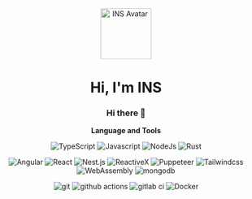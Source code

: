 <div align="center">

<img alt="INS Avatar" src="https://avatars.githubusercontent.com/u/33676809?s=400&v=4" width=100 />

# Hi, I'm INS

### Hi there 👋

**Language and Tools**

<p>
  <img alt="TypeScript" src="https://img.shields.io/badge/-TypeScript-007ACC?style=flat-square&logo=typescript&logoColor=white" />
  <img alt="Javascript" src="https://img.shields.io/badge/-Javascript-efd81d?style=flat-square&logo=javascript&logoColor=black" />
  <img alt="NodeJs" src="https://img.shields.io/badge/-Node.js-43853d?style=flat-square&logo=Node.js&logoColor=white" />
  <img alt="Rust" src="https://img.shields.io/badge/-Rust.js-000000?style=flat-square&logo=Rust&logoColor=white" />
</p>

<p>
  <img alt="Angular" src="https://img.shields.io/badge/-Angular-d7022f?style=flat-square&logo=angular&logoColor=white" />
  <img alt="React" src="https://img.shields.io/badge/-React-45b8d8?style=flat-square&logo=react&logoColor=white" />
  <img alt="Nest.js" src="https://img.shields.io/badge/-Nest.js-ea2845?style=flat-square&logo=nestjs&logoColor=white" />
  <img alt="ReactiveX" src="https://img.shields.io/badge/-RxJs-B7178C?style=flat-square&logo=reactivex&logoColor=white" />
  <img alt="Puppeteer" src="https://img.shields.io/badge/-Puppeteer-25675d?style=flat-square&logo=puppeteer&logoColor=white" />
  <img alt="Tailwindcss" src="https://img.shields.io/badge/-Tailwindcss-3b82f6?style=flat-square&logo=Tailwindcss&logoColor=white" />
  <img alt="WebAssembly" src="https://img.shields.io/badge/-WebAssembly-624de8?style=flat-square&logo=WebAssembly&logoColor=white" />
  <img alt="mongodb" src="https://img.shields.io/badge/-MongoDB-47a248?style=flat-square&logo=mongodb&logoColor=white" />
</p>

<p>
  <img alt="git" src="https://img.shields.io/badge/-Git-F05032?style=flat-square&logo=git&logoColor=white" />
  <img alt="github actions" src="https://img.shields.io/badge/-Github_Actions-2088FF?style=flat-square&logo=github-actions&logoColor=white" />
  <img alt="gitlab ci" src="https://img.shields.io/badge/-Gitlab_CI-2088FF?style=flat-square&logo=gitlab-ci&logoColor=white" />
  <img alt="Docker" src="https://img.shields.io/badge/-Docker-46a2f1?style=flat-square&logo=docker&logoColor=white" />
</p>

<!--
**Vibes-INS/Vibes-INS** is a ✨ _special_ ✨ repository because its `README.md` (this file) appears on your GitHub profile.

Here are some ideas to get you started:

- 🔭 I’m currently working on ...
- 🌱 I’m currently learning ...
- 👯 I’m looking to collaborate on ...
- 🤔 I’m looking for help with ...
- 💬 Ask me about ...
- 📫 How to reach me: ...
- 😄 Pronouns: ...
- ⚡ Fun fact: ...
-->

</div>
